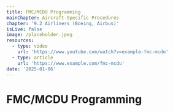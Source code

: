 ```yaml
---
title: FMC/MCDU Programming
mainChapter: Aircraft-Specific Procedures
chapter: '9.2 Airliners (Boeing, Airbus)'
isLive: false
image: /placeholder.jpeg
resources:
  - type: video
    url: 'https://www.youtube.com/watch?v=example-fmc-mcdu'
  - type: article
    url: 'https://www.example.com/fmc-mcdu'
date: '2025-01-06'
---
```


# FMC/MCDU Programming
